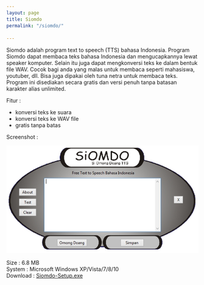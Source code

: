 ```yaml
---
layout: page
title: Siomdo
permalink: "/siomdo/"

---
```

Siomdo adalah program text to speech (TTS) bahasa Indonesia. Program Siomdo dapat membaca teks bahasa Indonesia dan mengucapkannya lewat speaker komputer. Selain itu juga dapat mengkonversi teks ke dalam bentuk file WAV. Cocok bagi anda yang malas untuk membaca seperti mahasiswa, youtuber, dll. Bisa juga dipakai oleh tuna netra untuk membaca teks. Program ini disediakan secara gratis dan versi penuh tanpa batasan karakter alias unlimited. 

Fitur :

* konversi teks ke suara
* konversi teks ke WAV file
* gratis tanpa batas

Screenshot :

![](/uploads/siomdo1.jpg)

Size : 6.8 MB  
System : Microsoft Windows XP/Vista/7/8/10  
Download : [Siomdo-Setup.exe](https://sourceforge.net/projects/siomdo/files/latest/download "https://sourceforge.net/projects/siomdo/files/latest/download")